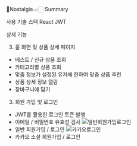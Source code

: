 Nostalgia
👉🏻 Summary



사용 기술 스택
React
JWT

상세 기능

3. 홈 화면 및 상품 상세 페이지
- 베스트 / 신규 상품 조회
- 카테고리별 상품 조회
- 맞춤 정보가 설정된 유저에 한하여 맞춤 상품 추천
- 상품 상세 정보 열람
- 장바구니에 담기



3. 회원 가입 및 로그인
- JWT를 활용한 로그인 토큰 발행
- 이메일 / 비밀번호 유효성 검사
![일반회원가입로그인](https://github.com/haesol0414/Nostalgia/assets/86980317/ef88db98-1e7d-4254-83d0-515b95fe7610)
- 일반 회원가입 / 로그인
![카카오로그인](https://github.com/haesol0414/Nostalgia/assets/86980317/bdd216aa-5c08-410b-aa5e-c963613e5e29)
- 카카오 소셜 회원가입 / 로그인

